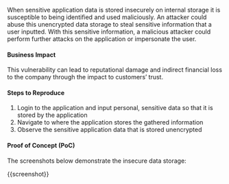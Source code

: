 When sensitive application data is stored insecurely on internal storage it is susceptible to being identified and used maliciously. An attacker could abuse this unencrypted data storage to steal sensitive information that a user inputted. With this sensitive information, a malicious attacker could perform further attacks on the application or impersonate the user.

#### Business Impact

This vulnerability can lead to reputational damage and indirect financial loss to the company through the impact to customers’ trust.

#### Steps to Reproduce

1. Login to the application and input personal, sensitive data so that it is stored by the application
1. Navigate to where the application stores the gathered information
1. Observe the sensitive application data that is stored unencrypted

#### Proof of Concept (PoC)

The screenshots below demonstrate the insecure data storage:

{{screenshot}}

